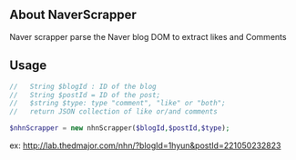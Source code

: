 ## About NaverScrapper
Naver scrapper parse the Naver blog DOM to extract likes and Comments

## Usage


```php
//   String $blogId : ID of the blog 
//   String $postId = ID of the post;
//   $string $type: type "comment", "like" or "both";
//   return JSON collection of like or/and comments

$nhnScrapper = new nhnScrapper($blogId,$postId,$type);
```

ex: http://lab.thedmajor.com/nhn/?blogId=1hyun&postId=221050232823

